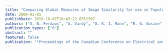```yaml
---
title: "Comparing Global Measures of Image Similarity for use in Topological Localization of Mobile Robots"
date: 2008-01-01
publishDate: 2019-10-07T18:43:22.635239Z
authors: ["S. N. Ferdaus", "A. Vardy", "G. K. I. Mann", "R. G. Gosine"]
publication_types: ["6"]
abstract: ""
featured: false
publication: "*Proceedings of the Canadian Conference on Electrical and Computer Engineering*"
---
```


